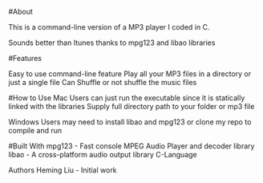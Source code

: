 #About

This is a command-line version of a MP3 player I coded in C. 

Sounds better than Itunes thanks to mpg123 and libao libraries 

#Features

Easy to use command-line feature
Play all your MP3 files in a directory or just a single file
Can Shuffle or not shuffle the music files

#How to Use
Mac Users can just run the executable since it is statically linked with the libraries
Supply full directory path to your folder or mp3 file

Windows Users may need to install libao and mpg123 or clone my repo to compile and run 

#Built With
mpg123 - Fast console MPEG Audio Player and decoder library
libao - A cross-platform audio output library
C-Language

Authors
Heming Liu  - Initial work
